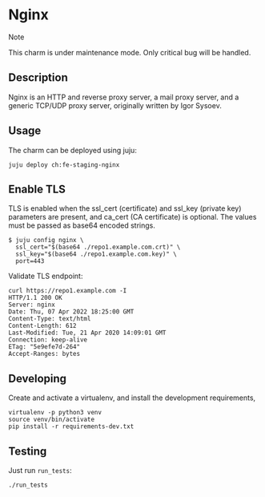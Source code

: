 # Nginx
> [!NOTE]
> This charm is under maintenance mode. Only critical bug will be handled.

## Description

Nginx is an HTTP and reverse proxy server, a mail proxy server, and a generic TCP/UDP proxy server, originally written by Igor Sysoev. 

## Usage

The charm can be deployed using juju:
```
juju deploy ch:fe-staging-nginx
```

## Enable TLS

TLS is enabled when the ssl_cert (certificate) and ssl_key (private key) 
parameters are present, and ca_cert (CA certificate) is optional. The values
must be passed as base64 encoded strings.

```
$ juju config nginx \
  ssl_cert="$(base64 ./repo1.example.com.crt)" \
  ssl_key="$(base64 ./repo1.example.com.key)" \
  port=443
```

Validate TLS endpoint:

```
curl https://repo1.example.com -I
HTTP/1.1 200 OK
Server: nginx
Date: Thu, 07 Apr 2022 18:25:00 GMT
Content-Type: text/html
Content-Length: 612
Last-Modified: Tue, 21 Apr 2020 14:09:01 GMT
Connection: keep-alive
ETag: "5e9efe7d-264"
Accept-Ranges: bytes
```

## Developing

Create and activate a virtualenv,
and install the development requirements,

    virtualenv -p python3 venv
    source venv/bin/activate
    pip install -r requirements-dev.txt

## Testing

Just run `run_tests`:

    ./run_tests

